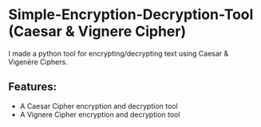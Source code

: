 # Simple-Encryption-Decryption-Tool (Caesar & Vignere Cipher)

I made a python tool for encrypting/decrypting text using Caesar &amp; Vigenère Ciphers. 

## Features:
- A Caesar Cipher encryption and decryption tool
- A Vignere Cipher encryption and decryption tool
 
